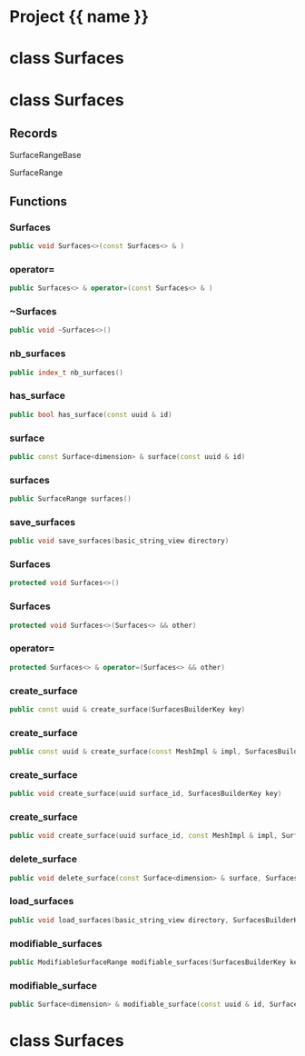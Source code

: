 <script setup>
import {useRoute} from 'vitepress'
const {path} = useRoute()
const tokens = path.split('/')
const words = tokens[2].split('-');
for (let i = 0; i < words.length; i++) {
    words[i] = words[i].charAt(0).toUpperCase() + words[i].slice(1);
    words[i] = words[i].replace('geode', 'Geode')
}
const name = words.join('-');
</script>
# Project {{ name }}

# class Surfaces


# class Surfaces


## Records

SurfaceRangeBase

SurfaceRange



## Functions

### Surfaces

```cpp
public void Surfaces<>(const Surfaces<> & )
```


### operator=

```cpp
public Surfaces<> & operator=(const Surfaces<> & )
```


### ~Surfaces

```cpp
public void ~Surfaces<>()
```


### nb_surfaces

```cpp
public index_t nb_surfaces()
```


### has_surface

```cpp
public bool has_surface(const uuid & id)
```


### surface

```cpp
public const Surface<dimension> & surface(const uuid & id)
```


### surfaces

```cpp
public SurfaceRange surfaces()
```


### save_surfaces

```cpp
public void save_surfaces(basic_string_view directory)
```


### Surfaces

```cpp
protected void Surfaces<>()
```


### Surfaces

```cpp
protected void Surfaces<>(Surfaces<> && other)
```


### operator=

```cpp
protected Surfaces<> & operator=(Surfaces<> && other)
```


### create_surface

```cpp
public const uuid & create_surface(SurfacesBuilderKey key)
```


### create_surface

```cpp
public const uuid & create_surface(const MeshImpl & impl, SurfacesBuilderKey key)
```


### create_surface

```cpp
public void create_surface(uuid surface_id, SurfacesBuilderKey key)
```


### create_surface

```cpp
public void create_surface(uuid surface_id, const MeshImpl & impl, SurfacesBuilderKey key)
```


### delete_surface

```cpp
public void delete_surface(const Surface<dimension> & surface, SurfacesBuilderKey key)
```


### load_surfaces

```cpp
public void load_surfaces(basic_string_view directory, SurfacesBuilderKey key)
```


### modifiable_surfaces

```cpp
public ModifiableSurfaceRange modifiable_surfaces(SurfacesBuilderKey key)
```


### modifiable_surface

```cpp
public Surface<dimension> & modifiable_surface(const uuid & id, SurfacesBuilderKey key)
```




# class Surfaces


